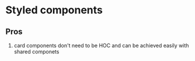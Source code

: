 # Styled components

## Pros

1. card components don't need to be HOC and can be achieved easily with shared componets
